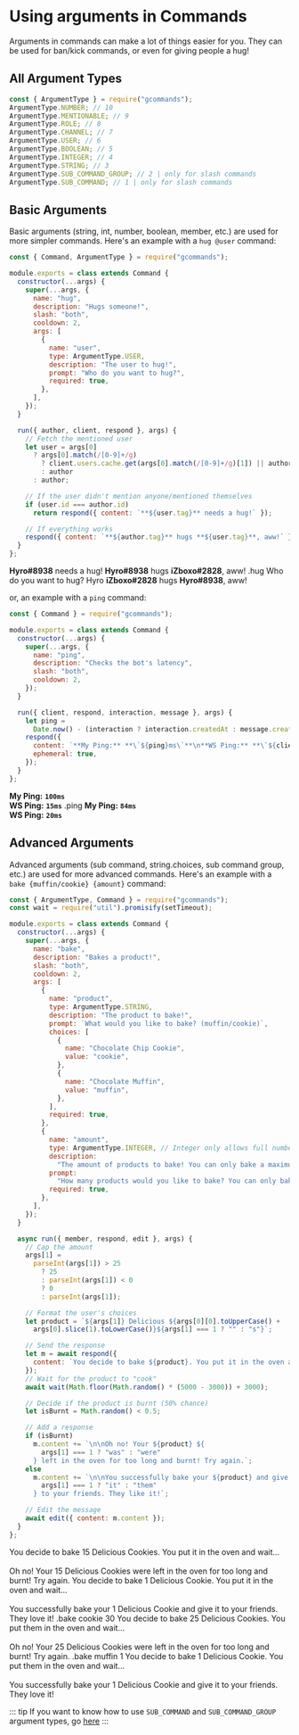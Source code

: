 # Using arguments in Commands

Arguments in commands can make a lot of things easier for you. They can be used for ban/kick commands, or even for giving people a hug!

## All Argument Types

```js
const { ArgumentType } = require("gcommands");
ArgumentType.NUMBER; // 10
ArgumentType.MENTIONABLE; // 9
ArgumentType.ROLE; // 8
ArgumentType.CHANNEL; // 7
ArgumentType.USER; // 6
ArgumentType.BOOLEAN; // 5
ArgumentType.INTEGER; // 4
ArgumentType.STRING; // 3
ArgumentType.SUB_COMMAND_GROUP; // 2 | only for slash commands
ArgumentType.SUB_COMMAND; // 1 | only for slash commands
```

## Basic Arguments

Basic arguments (string, int, number, boolean, member, etc.) are used for more simpler commands.
Here's an example with a `hug @user` command:

```js
const { Command, ArgumentType } = require("gcommands");

module.exports = class extends Command {
  constructor(...args) {
    super(...args, {
      name: "hug",
      description: "Hugs someone!",
      slash: "both",
      cooldown: 2,
      args: [
        {
          name: "user",
          type: ArgumentType.USER,
          description: "The user to hug!",
          prompt: "Who do you want to hug?",
          required: true,
        },
      ],
    });
  }

  run({ author, client, respond }, args) {
    // Fetch the mentioned user
    let user = args[0]
      ? args[0].match(/[0-9]+/g)
        ? client.users.cache.get(args[0].match(/[0-9]+/g)[1]) || author
        : author
      : author;

    // If the user didn't mention anyone/mentioned themselves
    if (user.id === author.id)
      return respond({ content: `**${user.tag}** needs a hug!` });

    // If everything works
    respond({ content: `**${author.tag}** hugs **${user.tag}**, aww!` });
  }
};
```

<div is="discord-messages">
    <discord-messages>
        <dis-message profile="gcommands">
            <template #interactions>
                <discord-interaction profile="hyro" :command="true">hug</discord-interaction>
            </template>
            <b>Hyro#8938</b> needs a hug!
        </dis-message>
        <dis-message profile="gcommands">
            <template #interactions>
                <discord-interaction profile="hyro" :command="true">hug <mention profile="izboxo">iZboxo</mention></discord-interaction>
            </template>
            <b>Hyro#8938</b> hugs <b>iZboxo#2828</b>, aww!
        </dis-message>
    </discord-messages>
    <discord-messages>
        <dis-message profile="izboxo">
            .hug
        </dis-message>
        <dis-message profile="gcommands">
            Who do you want to hug?
        </dis-message>
        <dis-message profile="izboxo">
            <mention profile="hyro">Hyro</mention>
        </dis-message>
        <dis-message profile="gcommands">
            <b>iZboxo#2828</b> hugs <b>Hyro#8938</b>, aww!
        </dis-message>
    </discord-messages>
</div>

or, an example with a `ping` command:

```js
const { Command } = require("gcommands");

module.exports = class extends Command {
  constructor(...args) {
    super(...args, {
      name: "ping",
      description: "Checks the bot's latency",
      slash: "both",
      cooldown: 2,
    });
  }

  run({ client, respond, interaction, message }, args) {
    let ping =
      Date.now() - (interaction ? interaction.createdAt : message.createdAt);
    respond({
      content: `**My Ping:** **\`${ping}ms\`**\n**WS Ping:** **\`${client.ws.ping}ms\`**`,
      ephemeral: true,
    });
  }
};
```

<div is="discord-messages">
    <discord-messages>
        <dis-message profile="gcommands">
            <template #interactions>
                <discord-interaction profile="hyro" :command="true">ping</discord-interaction>
            </template>
            <b>My Ping:</b> <b><code>100ms</code></b><br/>
            <b>WS Ping:</b> <b><code>15ms</code></b>
        </dis-message>
    </discord-messages>
    <discord-messages>
        <dis-message profile="izboxo">
            .ping
        </dis-message>
        <dis-message profile="gcommands">
            <b>My Ping:</b> <b><code>84ms</code></b><br/>
            <b>WS Ping:</b> <b><code>20ms</code></b>
        </dis-message>
    </discord-messages>
</div>

## Advanced Arguments

Advanced arguments (sub command, string.choices, sub command group, etc.) are used for more advanced commands.
Here's an example with a `bake {muffin/cookie} {amount}` command:

```js
const { ArgumentType, Command } = require("gcommands");
const wait = require("util").promisify(setTimeout);

module.exports = class extends Command {
  constructor(...args) {
    super(...args, {
      name: "bake",
      description: "Bakes a product!",
      slash: "both",
      cooldown: 2,
      args: [
        {
          name: "product",
          type: ArgumentType.STRING,
          description: "The product to bake!",
          prompt: `What would you like to bake? (muffin/cookie)`,
          choices: [
            {
              name: "Chocolate Chip Cookie",
              value: "cookie",
            },
            {
              name: "Chocolate Muffin",
              value: "muffin",
            },
          ],
          required: true,
        },
        {
          name: "amount",
          type: ArgumentType.INTEGER, // Integer only allows full numbers
          description:
            "The amount of products to bake! You can only bake a maximum of 25 products at once",
          prompt:
            "How many products would you like to bake? You can only bake a maximum of 25 products at once",
          required: true,
        },
      ],
    });
  }

  async run({ member, respond, edit }, args) {
    // Cap the amount
    args[1] =
      parseInt(args[1]) > 25
        ? 25
        : parseInt(args[1]) < 0
        ? 0
        : parseInt(args[1]);

    // Format the user's choices
    let product = `${args[1]} Delicious ${args[0][0].toUpperCase() +
      args[0].slice(1).toLowerCase()}${args[1] === 1 ? "" : "s"}`;

    // Send the response
    let m = await respond({
      content: `You decide to bake ${product}. You put it in the oven and wait...`,
    });
    // Wait for the product to "cook"
    await wait(Math.floor(Math.random() * (5000 - 3000)) + 3000);

    // Decide if the product is burnt (50% chance)
    let isBurnt = Math.random() < 0.5;

    // Add a response
    if (isBurnt)
      m.content += `\n\nOh no! Your ${product} ${
        args[1] === 1 ? "was" : "were"
      } left in the oven for too long and burnt! Try again.`;
    else
      m.content += `\n\nYou successfully bake your ${product} and give ${
        args[1] === 1 ? "it" : "them"
      } to your friends. They like it!`;

    // Edit the message
    await edit({ content: m.content });
  }
};
```

<div is="discord-messages">
    <discord-messages>
        <dis-message profile="gcommands">
            <template #interactions>
                <discord-interaction profile="izboxo" :command="true">bake Chocolate Chip Cookie 15</discord-interaction>
            </template>
            You decide to bake 15 Delicious Cookies. You put it in the oven and wait...<br/>
            <br/>Oh no! Your 15 Delicious Cookies were left in the oven for too long and burnt! Try again.
        </dis-message>
        <dis-message profile="gcommands">
            <template #interactions>
                <discord-interaction profile="izboxo" :command="true">bake Chocolate Muffin 1</discord-interaction>
            </template>
            You decide to bake 1 Delicious Cookie. You put it in the oven and wait...<br/>
            <br/>You successfully bake your 1 Delicious Cookie and give it to your friends. They love it! 
        </dis-message>
    </discord-messages>
    <discord-messages>
        <dis-message profile="hyro">
            .bake cookie 30
        </dis-message>
        <dis-message profile="gcommands">
            You decide to bake 25 Delicious Cookies. You put them in the oven and wait...<br/>
            <br/>Oh no! Your 25 Delicious Cookies were left in the oven for too long and burnt! Try again.
        </dis-message>
        <dis-message profile="hyro">
            .bake muffin 1
        </dis-message>
        <dis-message profile="gcommands">
            You decide to bake 1 Delicious Cookie. You put them in the oven and wait...<br/>
            <br/>You successfully bake your 1 Delicious Cookie and give it to your friends. They love it! 
        </dis-message>
    </discord-messages>
</div>

::: tip
If you want to know how to use `SUB_COMMAND` and `SUB_COMMAND_GROUP` argument types, go [here](https://discord.com/developers/docs/interactions/slash-commands#example-walkthrough)
:::
